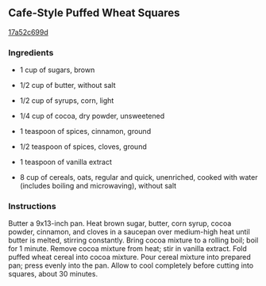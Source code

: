 ## Cafe-Style Puffed Wheat Squares

[17a52c699d](http://allrecipes.com/recipe/cafe-style-puffed-wheat-squares/)

### Ingredients

 - 1 cup of sugars, brown

 - 1/2 cup of butter, without salt

 - 1/2 cup of syrups, corn, light

 - 1/4 cup of cocoa, dry powder, unsweetened

 - 1 teaspoon of spices, cinnamon, ground

 - 1/2 teaspoon of spices, cloves, ground

 - 1 teaspoon of vanilla extract

 - 8 cup of cereals, oats, regular and quick, unenriched, cooked with water (includes boiling and microwaving), without salt

### Instructions

Butter a 9x13-inch pan. Heat brown sugar, butter, corn syrup, cocoa powder, cinnamon, and cloves in a saucepan over medium-high heat until butter is melted, stirring constantly. Bring cocoa mixture to a rolling boil; boil for 1 minute. Remove cocoa mixture from heat; stir in vanilla extract. Fold puffed wheat cereal into cocoa mixture. Pour cereal mixture into prepared pan; press evenly into the pan. Allow to cool completely before cutting into squares, about 30 minutes.